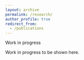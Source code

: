 ```yaml
---
layout: archive
permalink: /research/
author_profile: true
redirect_from:
  - /publications
---
```


Work in progress

Work in progress to be shown here.



